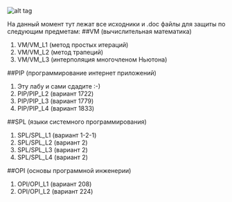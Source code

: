 ![alt tag](http://s5.pikabu.ru/post_img/2015/04/21/11/1429639209_944006780.jpg)

На данный момент тут лежат все исходники и .doc файлы для защиты по следующим предметам:
##VM (вычислительная математика)
1. VM/VM_L1 (метод простых итераций)
2. VM/VM_L2 (метод трапеций)
3. VM/VM_L3 (интерполяция многочленом Ньютона)

##PIP (программирование интернет приложений)
1. Эту лабу и сами сдадите :-)
2. PIP/PIP_L2 (вариант 1722)
3. PIP/PIP_L3 (вариант 1779)
4. PIP/PIP_L4 (вариант 1833)

##SPL (языки системного программирования)
1. SPL/SPL_L1 (вариант 1-2-1)
2. SPL/SPL_L2 (вариант 2)
3. SPL/SPL_L3 (вариант 2)
4. SPL/SPL_L4 (вариант 2)

##OPI (основы программной инженерии)
1. OPI/OPI_L1 (вариант 208)
2. OPI/OPI_L2 (вариант 224)
